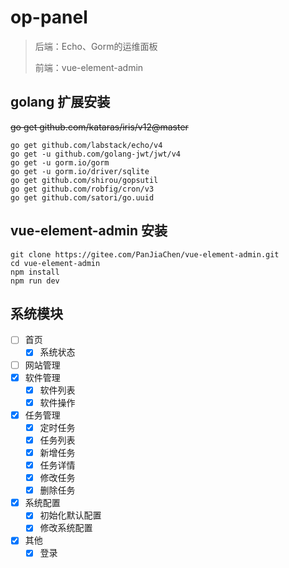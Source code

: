 # op-panel

> 后端：Echo、Gorm的运维面板
> 
> 前端：vue-element-admin

## golang 扩展安装

<del>go get github.com/kataras/iris/v12@master</del>
```text
go get github.com/labstack/echo/v4
go get -u github.com/golang-jwt/jwt/v4
go get -u gorm.io/gorm
go get -u gorm.io/driver/sqlite
go get github.com/shirou/gopsutil
go get github.com/robfig/cron/v3
go get github.com/satori/go.uuid
```

## vue-element-admin 安装

```text
git clone https://gitee.com/PanJiaChen/vue-element-admin.git
cd vue-element-admin
npm install
npm run dev
```

## 系统模块

- [ ] 首页
  - [x] 系统状态
- [ ] 网站管理
- [x] 软件管理
  - [x] 软件列表
  - [x] 软件操作
- [x] 任务管理
  - [x] 定时任务
  - [x] 任务列表
  - [x] 新增任务
  - [x] 任务详情
  - [x] 修改任务
  - [x] 删除任务
- [x] 系统配置
  - [x] 初始化默认配置
  - [x] 修改系统配置
- [x] 其他
  - [x] 登录